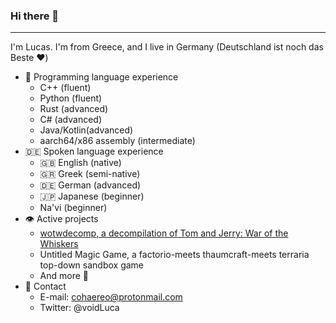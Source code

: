 ### Hi there 👋
----------------------------
I'm Lucas. I'm from Greece, and I live in Germany (Deutschland ist noch das Beste ❤️)

- 📝 Programming language experience
  - C++ (fluent)
  - Python (fluent)
  - Rust (advanced)
  - C# (advanced)
  - Java/Kotlin(advanced)
  - aarch64/x86 assembly (intermediate)
- 🇩🇪 Spoken language experience
  - 🇬🇧 English (native)
  - 🇬🇷 Greek (semi-native)
  - 🇩🇪 German (advanced)
  - 🇯🇵 Japanese (beginner)
  - Na'vi (beginner)
- 👁️ Active projects
  - [wotwdecomp, a decompilation of Tom and Jerry: War of the Whiskers](https://github.com/cohaereo/wotwdecomp)
  - Untitled Magic Game, a factorio-meets thaumcraft-meets terraria top-down sandbox game
  - And more 👀
- 📨 Contact
  - E-mail: cohaereo@protonmail.com
  - Twitter: @voidLuca

